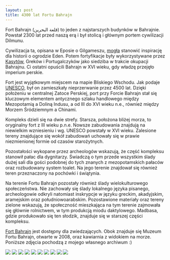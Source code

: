 ```yaml
---
layout: post
title: 4300 lat Fortu Bahrajn
---
```


Fort Bahrajn (قلعة البحرين) to jeden z najstarszych budynków w Bahrajnie. Powstał 2300 lat przed naszą erą i był stolicą i głównym portem cywilizacji Dilmunu. 

Cywilizacja ta, opisana w Eposie o Gilgameszu, [mogła](https://archive.org/details/sumerianstheirhi00samu/page/148/mode/) stanowić inspirację dla historii o ogrodzie Eden. Potem fortyfikacje były wykorzystywane przez [Kasytów](https://pl.wikipedia.org/wiki/Kasyci), Greków i Portugalczyków jako siedziba w trakcie okupacji Bahrajnu. Ci ostatni opuścili Bahrajn w XVI wieku, gdy władzę przejęło imperium perskie.  

Fort jest wyjątkowym miejscem na mapie Bliskiego Wschodu. Jak podaje [UNESCO](https://whc.unesco.org/en/list/1192), był on zamieszkały nieprzerwanie przez 4500 lat. Dzięki położeniu w centralnej Zatoce Perskiej, port przy Forcie Bahrajn stał się kluczowym elementem antycznego szlaku handlowego między Mezopotamią a Doliną Indusu, a od III do XVI wieku n.e., również między Morzem Śródziemnym a Chinami. 

Kompleks dzieli się na dwie strefy. Starsza, położona bliżej morza, to oryginalny fort z III wieku p.n.e. Nowsze zabudowania znajdują na niewielkim wzniesieniu i wg. UNESCO powstały w XVI wieku. Zalesione tereny znajdujące się wokół zabudowań uchowały się w prawie niezmienionej formie od czasów starożytnych. 

Pozostałości wykopane przez archeologów wskazują, że część kompleksu stanowił pałac dla dygnitarzy. Świadczą o tym przede wszystkim ślady dużej sali dla gości podobnej do tych znanych z mezopotamskich pałaców oraz rozbudowany system toalet. Na jego terenie znajdował się również teren przeznaczony na pochówki i świątynia. 

Na terenie Fortu Bahrajn pozostały również ślady wielokulturowego społeczeństwa. Nie zachowały się ślady lokalnego języka pisanego, archeologowie odkryli natomiast inskrypcje w języku greckim, akadyjskim, aramejskim oraz południowoarabskim. Pozostawione materiały oraz tereny zielone wskazują, że społeczność mieszkająca na tym terenie zajmowała się głównie rolnictwem, w tym produkcją miodu daktylowego. Madbasa, gdzie produkowało się ten słodzik, znajduje się w starszej części kompleksu. 

[Fort Bahrajn](https://goo.gl/maps/HW5eCP674tvhhtyP8) jest dostępny dla zwiedzających. Obok znajduje się Muzeum Fortu Bahrajn, otwarte w 2008, oraz kawiarnia z widokiem na morze. Poniższe zdjęcia pochodzą z mojego własnego archiwum :) 

![](https://i.postimg.cc/SxzF3hLZ/20230113-153728977-i-OS.jpg)
![](https://i.postimg.cc/vHTd794w/20230113-153729247-i-OS.jpg)
![](https://i.postimg.cc/D0j3kfYN/20230113-153729494-i-OS.jpg)
![](https://i.postimg.cc/6Qrs6fmn/20230113-153730086-i-OS.jpg)
![](https://i.postimg.cc/0NRRqBc9/20230113-153730690-i-OS.jpg)
![](https://i.postimg.cc/CxZS0D0s/20230113-153730966-i-OS.jpg)
![](https://i.postimg.cc/9QHhj6n6/20211230-111535828-i-OS.jpg)
![](https://i.postimg.cc/ncgL9Sw2/20120204-145224000-i-OS.jpg)
![](https://i.postimg.cc/WbkvCNXm/20120204-145350000-i-OS.jpg)
![](https://i.postimg.cc/cL7N1Dqr/20210313-113408769-i-OS.jpg)
